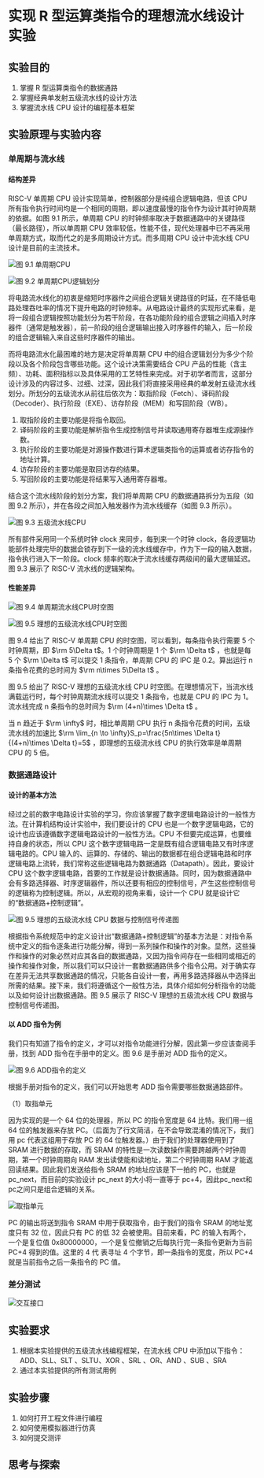 # 实现 R 型运算类指令的理想流水线设计实验

## 实验目的

1. 掌握 R 型运算类指令的数据通路
2. 掌握经典单发射五级流水线的设计方法
3. 掌握流水线 CPU 设计的编程基本框架

## 实验原理与实验内容

### 单周期与流水线

#### 结构差异

RISC-V 单周期 CPU 设计实现简单，控制器部分是纯组合逻辑电路，但该 CPU 所有指令执行时间均是一个相同的周期，即以速度最慢的指令作为设计其时钟周期的依据。如图 9.1 所示，单周期 CPU 的时钟频率取决于数据通路中的关键路径（最长路径），所以单周期 CPU 效率较低，性能不佳，现代处理器中已不再采用单周期方式，取而代之的是多周期设计方式。而多周期 CPU 设计中流水线 CPU 设计是目前的主流技术。

![图 9.1 单周期CPU](实现R型运算类指令的理想流水线设计实验.assets/image-20240107161239749.png)

![图 9.2 单周期CPU逻辑划分](实现R型运算类指令的理想流水线设计实验.assets/image-20240107150508299.png)

将电路流水线化的初衷是缩短时序器件之间组合逻辑关键路径的时延，在不降低电路处理吞吐率的情况下提升电路的时钟频率。从电路设计最终的实现形式来看，是将一段组合逻辑按照功能划分为若干阶段，在各功能阶段的组合逻辑之间插入时序器件（通常是触发器），前一阶段的组合逻辑输出接入时序器件的输入，后一阶段的组合逻辑输入来自这些时序器件的输出。

而将电路流水化最困难的地方是决定将单周期 CPU 中的组合逻辑划分为多少个阶段以及各个阶段包含哪些功能。这个设计决策需要结合 CPU 产品的性能（含主频）、功耗、面积指标以及具体采用的工艺特性来完成。对于初学者而言，这部分设计涉及的内容过多、过细、过深，因此我们将直接采用经典的单发射五级流水线划分。所划分的五级流水从前往后依次为：取指阶段（Fetch）、译码阶段（Decoder）、执行阶段（EXE）、访存阶段（MEM）和写回阶段（WB）。

1. 取指阶段的主要功能是将指令取回。
2. 译码阶段的主要功能是解析指令生成控制信号并读取通用寄存器堆生成源操作数。
3. 执行阶段的主要功能是对源操作数进行算术逻辑类指令的运算或者访存指令的地址计算。
4. 访存阶段的主要功能是取回访存的结果。
5. 写回阶段的主要功能是将结果写入通用寄存器堆。

结合这个流水线阶段的划分方案，我们将单周期 CPU 的数据通路拆分为五段（如图 9.2 所示），并在各段之间加入触发器作为流水线缓存（如图 9.3 所示）。

![图 9.3 五级流水线CPU](实现R型运算类指令的理想流水线设计实验.assets/image-20240107165900444.png)

所有部件采用同一个系统时钟 clock 来同步，每到来一个时钟 clock，各段逻辑功能部件处理完毕的数据会锁存到下一级的流水线缓存中，作为下一段的输入数据，指令执行进入下一阶段。clock 频率的取决于流水线缓存两级间的最大逻辑延迟。图 9.3 展示了 RISC-V 流水线的逻辑架构。

#### 性能差异

![图 9.4 单周期流水线CPU时空图](实现R型运算类指令的理想流水线设计实验.assets/image-20240107201217987.png)

![图 9.5 理想的五级流水线CPU时空图](实现R型运算类指令的理想流水线设计实验.assets/image-20240107193813519.png)

图 9.4 给出了 RISC-V 单周期 CPU 的时空图，可以看到，每条指令执行需要 5 个时钟周期，即 $\rm 5\Delta t$。1 个时钟周期是 1 个 $\rm \Delta t$ ，也就是每 5 个 $\rm \Delta t$ 可以提交 1 条指令，单周期 CPU 的 IPC 是 0.2。算出运行 n 条指令花费的总时间为 $\rm n\times 5\Delta t$ 。

图 9.5 给出了 RISC-V 理想的五级流水线 CPU 时空图。在理想情况下，当流水线满载运行时，每个时钟周期流水线可以提交 1 条指令，也就是 CPU 的 IPC 为 1。流水线完成 n 条指令的总时间为 $\rm (4+n)\times \Delta t$ 。

当 n 趋近于 $\rm \infty$ 时，相比单周期 CPU 执行 n 条指令花费的时间，五级流水线的加速比 $\rm \lim_{n \to \infty}S_p=\frac{5n\times \Delta t}{(4+n)\times \Delta t}=5$ ，即理想的五级流水线 CPU 的执行效率是单周期 CPU 的 5 倍。

### 数据通路设计

#### 设计的基本方法

经过之前的数字电路设计实验的学习，你应该掌握了数字逻辑电路设计的一般性方法。在计算机结构设计实验中，我们要设计的 CPU 也是一个数字逻辑电路，它的设计也应该遵循数字逻辑电路设计的一般性方法。CPU 不但要完成运算，也要维持自身的状态，所以 CPU 这个数字逻辑电路一定是既有组合逻辑电路又有时序逻辑电路的。CPU 输入的、运算的、存储的、输出的数据都在组合逻辑电路和时序逻辑电路上流转，我们常称这些逻辑电路为数据通路（Datapath）。因此，要设计 CPU 这个数字逻辑电路，首要的工作就是设计数据通路。同时，因为数据通路中会有多路选择器、时序逻辑器件，所以还要有相应的控制信号，产生这些控制信号的逻辑称为控制逻辑。所以，从宏观的视角来看，设计一个 CPU 就是设计它的“数据通路+控制逻辑”。

![图 9.5 理想的五级流水线 CPU 数据与控制信号传递图](实现R型运算类指令的理想流水线设计实验.assets/image-20240107213744736.png)

根据指令系统规范中的定义设计出“数据通路+控制逻辑”的基本方法是：对指令系统中定义的指令逐条进行功能分解，得到一系列操作和操作的对象。显然，这些操作和操作的对象必然对应其各自的数据通路，又因为指令间存在一些相同或相近的操作和操作对象，所以我们可以只设计一套数据通路供多个指令公用。对于确实存在差异无法共享数据通路的情况，只能各自设计一套，再用多路选择器从中选择出所需的结果。接下来，我们将遵循这个一般性方法，具体介绍如何分析指令的功能以及如何设计出数据通路。图 9.5 展示了 RISC-V 理想的五级流水线 CPU 数据与控制信号传递图。

#### 以 ADD 指令为例

我们只有知道了指令的定义，才可以对指令功能进行分解，因此第一步应该查阅手册，找到 ADD 指令在手册中的定义。图 9.6 是手册对 ADD 指令的定义。

![图 9.6 ADD指令的定义](实现R型运算类指令的理想流水线设计实验.assets/image-20240107213027949.png)

根据手册对指令的定义，我们可以开始思考 ADD 指令需要哪些数据通路部件。

（1）取指单元

因为实现的是一个 64 位的处理器，所以 PC 的指令宽度是 64 比特。我们用一组 64 位的触发器来存放 PC。（后面为了行文简洁，在不会导致混淆的情况下，我们用 pc 代表这组用于存放 PC 的 64 位触发器。）由于我们的处理器使用到了 SRAM 进行数据的存取，而 SRAM 的特性是一次读数操作需要跨越两个时钟周期，第一个时钟周期向 RAM 发出读使能和读地址，第二个时钟周期 RAM 才能返回读结果。因此我们发送给指令 SRAM 的地址应该是下一拍的 PC，也就是 pc_next，而目前的实验设计 pc_next 的大小将一直等于 pc+4，因此pc_next和pc之间只是组合逻辑的关系。

![取指单元](实现R型运算类指令的理想流水线设计实验.assets/image-20240107222701967.png)

PC 的输出将送到指令 SRAM 中用于获取指令，由于我们的指令 SRAM 的地址宽度只有 32 位，因此只有 PC 的低 32 会被使用。目前来看，PC 的输入有两个，一个是复位值 0x80000000，一个是复位撤销之后每执行完一条指令更新为当前 PC+4 得到的值。这里的 4 代
表寻址 4 个字节，即一条指令的宽度，所以 PC+4 就是当前指令之后一条指令的 PC 值。

### 差分测试

![交互接口](实现R型运算类指令的理想流水线设计实验.assets/image-20240107144041910.png)

## 实验要求

1. 根据本实验提供的五级流水线编程框架，在流水线 CPU 中添加以下指令：ADD、SLL、SLT 、SLTU、XOR 、SRL 、OR、AND 、SUB 、SRA
2. 通过本实验提供的所有测试用例

## 实验步骤

1. 如何打开工程文件进行编程
2. 如何使用模拟器进行仿真
3. 如何提交测评

## 思考与探索
